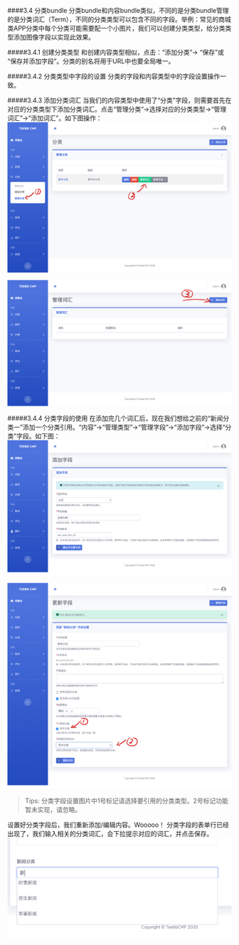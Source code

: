 ####3.4 分类bundle
分类bundle和内容bundle类似，不同的是分类bundle管理的是分类词汇（Term），不同的分类类型可以包含不同的字段。举例：常见的商城类APP分类中每个分类可能需要配一个小图片，我们可以创建分类类型，给分类类型添加图像字段以实现此效果。

#####3.4.1 创建分类类型
和创建内容类型相似，点击：“添加分类”-> “保存”或 “保存并添加字段”。分类的别名将用于URL中也要全局唯一。

#####3.4.2 分类类型中字段的设置
分类的字段和内容类型中的字段设置操作一致。

#####3.4.3 添加分类词汇
当我们的内容类型中使用了“分类”字段，则需要首先在对应的分类类型下添加分类词汇。点击“管理分类”->选择对应的分类类型->“管理词汇”->“添加词汇”。如下图操作：  
![alt 管理分类](teebb_images/manage-taxonomy.png "管理分类") 

![alt 添加分类词汇](teebb_images/add-term.png "添加分类词汇") 

#####3.4.4 分类字段的使用
在添加完几个词汇后，现在我们想给之前的“新闻分类一”添加一个分类引用。“内容”->“管理类型”->“管理字段”->“添加字段”->选择“分类”字段。如下图：  
![alt 添加分类字段](teebb_images/add-taxonomy-field.png "添加分类字段")   

![alt 分类字段设置](teebb_images/taxonomy-field-settings.png "分类字段设置")  
> Tips: 分类字段设置图片中1号标记请选择要引用的分类类型。2号标记功能暂未实现，请忽略。  

设置好分类字段后，我们重新添加/编辑内容。Wooooo！ 分类字段的表单行已经出现了，我们输入相关的分类词汇，会下拉提示对应的词汇，并点击保存。
![alt 分类字段表单](teebb_images/taxonomy-field.png "分类字段表单") 
